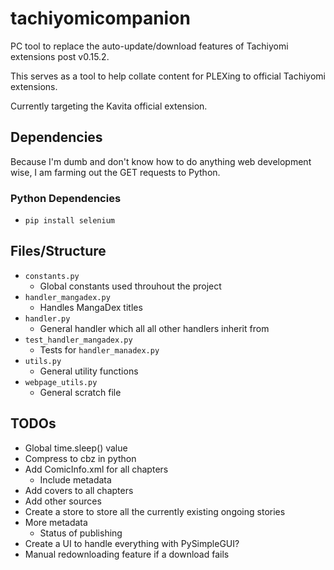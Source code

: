 # tachiyomicompanion

PC tool to replace the auto-update/download features of Tachiyomi extensions post v0.15.2.

This serves as a tool to help collate content for PLEXing to official Tachiyomi extensions.

Currently targeting the Kavita official extension.


## Dependencies

Because I'm dumb and don't know how to do anything web development wise, I am farming out the GET requests to Python.

### Python Dependencies

* `pip install selenium`

## Files/Structure

* `constants.py`
  * Global constants used throuhout the project
* `handler_mangadex.py`
  * Handles MangaDex titles
* `handler.py`
  * General handler which all all other handlers inherit from
* `test_handler_mangadex.py`
  * Tests for `handler_manadex.py`
* `utils.py`
  * General utility functions
* `webpage_utils.py`
  * General scratch file

## TODOs

* Global time.sleep() value
* Compress to cbz in python
* Add ComicInfo.xml for all chapters
  * Include metadata
* Add covers to all chapters
* Add other sources
* Create a store to store all the currently existing ongoing stories
* More metadata
  * Status of publishing
* Create a UI to handle everything with PySimpleGUI?
* Manual redownloading feature if a download fails